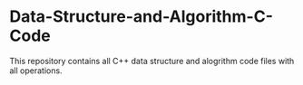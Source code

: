 # Data-Structure-and-Algorithm-C-Code
This repository contains all C++ data structure and alogrithm code files with all operations.
